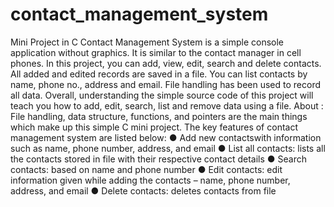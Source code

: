 # contact_management_system
Mini Project in C Contact Management System is a simple console application without
graphics. It is similar to the contact manager in cell phones. In this project, you can add,
view, edit, search and delete contacts. All added and edited records are saved in a file.
You can list contacts by name, phone no., address and email. File handling has been used
to record all data. Overall, understanding the simple source code of this project will teach
you how to add, edit, search, list and remove data using a file.
About : File handling, data structure, functions, and pointers are the
main things which make up this simple C mini project. The key features of contact
management system are listed below:
● Add new contactswith information such as name, phone number, address, and
email
● List all contacts: lists all the contacts stored in file with their respective contact
details
● Search contacts: based on name and phone number
● Edit contacts: edit information given while adding the contacts – name, phone
number, address, and email
● Delete contacts: deletes contacts from file
